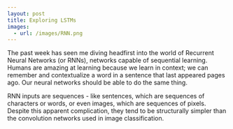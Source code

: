 ```yaml
---
layout: post
title: Exploring LSTMs
images:
  - url: /images/RNN.png
---
```


The past week has seen me diving headfirst into the world of Recurrent Neural Networks (or RNNs), networks capable of sequential learning. Humans are amazing at learning because we learn in context; we can remember and contextualize a word in a sentence that last appeared pages ago. Our neural networks should be able to do the same thing. 

RNN inputs are sequences - like sentences, which are sequences of characters or words, or even images, which are sequences of pixels. Despite this apparent complication, they tend to be structurally simpler than the convolution networks used in image classification. 
